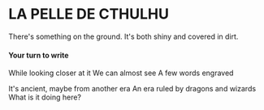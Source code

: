 # LA PELLE DE CTHULHU

There's something on the ground. It's both shiny and covered in dirt. 

#### Your turn to write
While looking closer at it
We can almost see 
A few words engraved

It's ancient, maybe from another era
An era ruled by dragons and wizards
What is it doing here?
